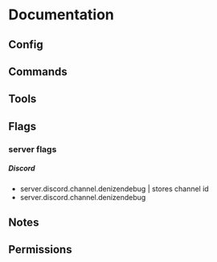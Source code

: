 # Documentation

## Config

## Commands

## Tools

## Flags

### server flags

##### Discord

- server.discord.channel.denizendebug | stores channel id
- server.discord.channel.denizendebug

## Notes

## Permissions

